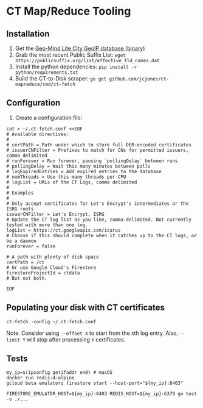# CT Map/Reduce Tooling

## Installation

1. Get the [Geo-Mind Lite City GeoIP database (binary)](https://dev.maxmind.com/geoip/geoip2/geolite2/)
1. Grab the most recent Public Suffix List: `wget https://publicsuffix.org/list/effective_tld_names.dat`
1. Install the python dependencies: `pip install -r python/requirements.txt`
1. Build the CT-to-Disk scraper: `go get github.com/jcjones/ct-mapreduce/cmd/ct-fetch`

## Configuration

1. Create a configuration file:

```
cat > ~/.ct-fetch.conf <<EOF
# Available directives:
#
# certPath = Path under which to store full DER-encoded certificates
# issuerCNFilter = Prefixes to match for CNs for permitted issuers, comma delimited
# runForever = Run forever, pausing `pollingDelay` between runs
# pollingDelay = Wait this many minutes between polls
# logExpiredEntries = Add expired entries to the database
# numThreads = Use this many threads per CPU
# logList = URLs of the CT Logs, comma delimited
#
# Examples
#
# Only accept certificates for Let's Encrypt's intermediates or the ISRG roots
issuerCNFilter = Let's Encrypt, ISRG
# Update the CT log list as you like, comma-delimited. Not currently tested with more than one log.
logList = https://ct.googleapis.com/icarus
# Choose if this should complete when it catches up to the CT logs, or be a daemon
runForever = false

# A path with plenty of disk space
certPath = /ct
# Or use Google Cloud's Firestore
firestoreProjectId = ctdata
# But not both.

EOF
```

## Populating your disk with CT certificates

```
ct-fetch -config ~/.ct-fetch.conf
```
Note: Consider using `--offset X` to start from the `X`th log entry. Also, `--limit Y` will stop after
processing `Y` certificates.


## Tests

```
my_ip=$(ipconfig getifaddr en0) # macOS
docker run redis:4-alpine
gcloud beta emulators firestore start --host-port="${my_ip}:8403"

FIRESTORE_EMULATOR_HOST=${my_ip}:8403 REDIS_HOST=${my_ip}:6379 go test -v ./...
```